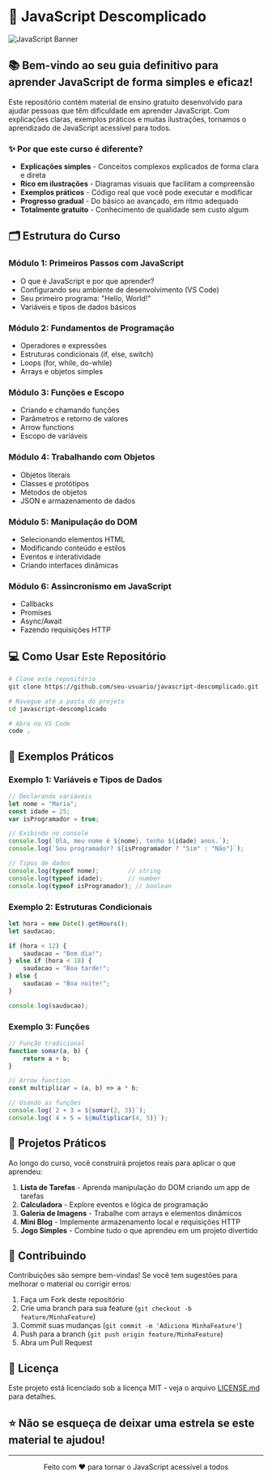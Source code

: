 # 🚀 JavaScript Descomplicado

![JavaScript Banner](https://placehold.co/800x200/ffdf00/333333?text=JavaScript+Descomplicado)

## 📚 Bem-vindo ao seu guia definitivo para aprender JavaScript de forma simples e eficaz!

Este repositório contém material de ensino gratuito desenvolvido para ajudar pessoas que têm dificuldade em aprender JavaScript. Com explicações claras, exemplos práticos e muitas ilustrações, tornamos o aprendizado de JavaScript acessível para todos.

### ✨ Por que este curso é diferente?

- **Explicações simples** - Conceitos complexos explicados de forma clara e direta
- **Rico em ilustrações** - Diagramas visuais que facilitam a compreensão
- **Exemplos práticos** - Código real que você pode executar e modificar
- **Progresso gradual** - Do básico ao avançado, em ritmo adequado
- **Totalmente gratuito** - Conhecimento de qualidade sem custo algum

## 🗂️ Estrutura do Curso

### Módulo 1: Primeiros Passos com JavaScript
- O que é JavaScript e por que aprender?
- Configurando seu ambiente de desenvolvimento (VS Code)
- Seu primeiro programa: "Hello, World!"
- Variáveis e tipos de dados básicos

### Módulo 2: Fundamentos de Programação
- Operadores e expressões
- Estruturas condicionais (if, else, switch)
- Loops (for, while, do-while)
- Arrays e objetos simples

### Módulo 3: Funções e Escopo
- Criando e chamando funções
- Parâmetros e retorno de valores
- Arrow functions
- Escopo de variáveis

### Módulo 4: Trabalhando com Objetos
- Objetos literais
- Classes e protótipos
- Métodos de objetos
- JSON e armazenamento de dados

### Módulo 5: Manipulação do DOM
- Selecionando elementos HTML
- Modificando conteúdo e estilos
- Eventos e interatividade
- Criando interfaces dinâmicas

### Módulo 6: Assincronismo em JavaScript
- Callbacks
- Promises
- Async/Await
- Fazendo requisições HTTP

## 💻 Como Usar Este Repositório

```bash
# Clone este repositório
git clone https://github.com/seu-usuario/javascript-descomplicado.git

# Navegue até a pasta do projeto
cd javascript-descomplicado

# Abra no VS Code
code .
```

## 📝 Exemplos Práticos

### Exemplo 1: Variáveis e Tipos de Dados

```javascript
// Declarando variáveis
let nome = "Maria";
const idade = 25;
var isProgramador = true;

// Exibindo no console
console.log(`Olá, meu nome é ${nome}, tenho ${idade} anos.`);
console.log(`Sou programador? ${isProgramador ? "Sim" : "Não"}`);

// Tipos de dados
console.log(typeof nome);        // string
console.log(typeof idade);       // number
console.log(typeof isProgramador); // boolean
```

### Exemplo 2: Estruturas Condicionais

```javascript
let hora = new Date().getHours();
let saudacao;

if (hora < 12) {
    saudacao = "Bom dia!";
} else if (hora < 18) {
    saudacao = "Boa tarde!";
} else {
    saudacao = "Boa noite!";
}

console.log(saudacao);
```

### Exemplo 3: Funções

```javascript
// Função tradicional
function somar(a, b) {
    return a + b;
}

// Arrow function
const multiplicar = (a, b) => a * b;

// Usando as funções
console.log(`2 + 3 = ${somar(2, 3)}`);
console.log(`4 × 5 = ${multiplicar(4, 5)}`);
```

## 🎯 Projetos Práticos

Ao longo do curso, você construirá projetos reais para aplicar o que aprendeu:

1. **Lista de Tarefas** - Aprenda manipulação do DOM criando um app de tarefas
2. **Calculadora** - Explore eventos e lógica de programação
3. **Galeria de Imagens** - Trabalhe com arrays e elementos dinâmicos
4. **Mini Blog** - Implemente armazenamento local e requisições HTTP
5. **Jogo Simples** - Combine tudo o que aprendeu em um projeto divertido

## 🤝 Contribuindo

Contribuições são sempre bem-vindas! Se você tem sugestões para melhorar o material ou corrigir erros:

1. Faça um Fork deste repositório
2. Crie uma branch para sua feature (`git checkout -b feature/MinhaFeature`)
3. Commit suas mudanças (`git commit -m 'Adiciona MinhaFeature'`)
4. Push para a branch (`git push origin feature/MinhaFeature`)
5. Abra um Pull Request

## 📜 Licença

Este projeto está licenciado sob a licença MIT - veja o arquivo [LICENSE.md](LICENSE.md) para detalhes.

## ⭐ Não se esqueça de deixar uma estrela se este material te ajudou!

---

<p align="center">Feito com ❤️ para tornar o JavaScript acessível a todos</p>